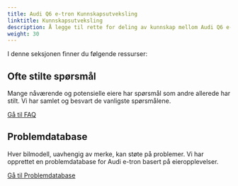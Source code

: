 ```yaml
---
title: Audi Q6 e-tron Kunnskapsutveksling
linktitle: Kunnskapsutveksling
description: Å legge til rette for deling av kunnskap mellom Audi Q6 e-tron-eiere og entusiaster er et sentralt mål for electrichasgoneaudi.net.
weight: 30
---
```


I denne seksjonen finner du følgende ressurser:

## Ofte stilte spørsmål

Mange nåværende og potensielle eiere har spørsmål som andre allerede har stilt. Vi har samlet og besvart de vanligste spørsmålene.

[Gå til FAQ](faq)

## Problemdatabase

Hver bilmodell, uavhengig av merke, kan støte på problemer. Vi har opprettet en problemdatabase for Audi e-tron basert på eieropplevelser.

[Gå til Problemdatabase](problemsdatabase)
